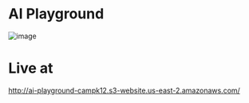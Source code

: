 # AI Playground
![image](https://user-images.githubusercontent.com/11800498/99775590-8d5ee680-2b35-11eb-94cb-7d34e101b72e.png)

# Live at
http://ai-playground-campk12.s3-website.us-east-2.amazonaws.com/

